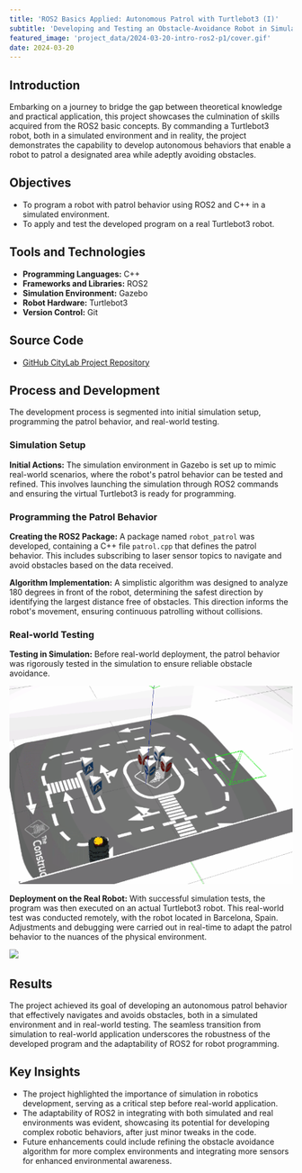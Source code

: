 ```yaml
---
title: 'ROS2 Basics Applied: Autonomous Patrol with Turtlebot3 (I)'
subtitle: 'Developing and Testing an Obstacle-Avoidance Robot in Simulation and Real-World Scenarios'
featured_image: 'project_data/2024-03-20-intro-ros2-p1/cover.gif'
date: 2024-03-20
---
```



## Introduction
Embarking on a journey to bridge the gap between theoretical knowledge and practical application, this project showcases the culmination of skills acquired from the ROS2 basic concepts. By commanding a Turtlebot3 robot, both in a simulated environment and in reality, the project demonstrates the capability to develop autonomous behaviors that enable a robot to patrol a designated area while adeptly avoiding obstacles.

## Objectives
- To program a robot with patrol behavior using ROS2 and C++ in a simulated environment.
- To apply and test the developed program on a real Turtlebot3 robot.

## Tools and Technologies

- **Programming Languages:** C++
- **Frameworks and Libraries:** ROS2
- **Simulation Environment:** Gazebo
- **Robot Hardware:** Turtlebot3
- **Version Control:** Git

## Source Code
- [GitHub CityLab Project Repository](https://github.com/MiguelSolisSegura/citylab_project)

## Process and Development
The development process is segmented into initial simulation setup, programming the patrol behavior, and real-world testing.

### Simulation Setup
**Initial Actions:** The simulation environment in Gazebo is set up to mimic real-world scenarios, where the robot's patrol behavior can be tested and refined. This involves launching the simulation through ROS2 commands and ensuring the virtual Turtlebot3 is ready for programming.

### Programming the Patrol Behavior
**Creating the ROS2 Package:** A package named `robot_patrol` was developed, containing a C++ file `patrol.cpp` that defines the patrol behavior. This includes subscribing to laser sensor topics to navigate and avoid obstacles based on the data received.

**Algorithm Implementation:** A simplistic algorithm was designed to analyze 180 degrees in front of the robot, determining the safest direction by identifying the largest distance free of obstacles. This direction informs the robot's movement, ensuring continuous patrolling without collisions.

### Real-world Testing
**Testing in Simulation:** Before real-world deployment, the patrol behavior was rigorously tested in the simulation to ensure reliable obstacle avoidance.

![](/project_data/2024-03-20-intro-ros2-p1/turtlebot.gif)

**Deployment on the Real Robot:** With successful simulation tests, the program was then executed on an actual Turtlebot3 robot. This real-world test was conducted remotely, with the robot located in Barcelona, Spain. Adjustments and debugging were carried out in real-time to adapt the patrol behavior to the nuances of the physical environment.

![](/project_data/2024-03-20-intro-ros2-p1/turtlebot_cover_low.gif)

## Results
The project achieved its goal of developing an autonomous patrol behavior that effectively navigates and avoids obstacles, both in a simulated environment and in real-world testing. The seamless transition from simulation to real-world application underscores the robustness of the developed program and the adaptability of ROS2 for robot programming.

## Key Insights
- The project highlighted the importance of simulation in robotics development, serving as a critical step before real-world application.
- The adaptability of ROS2 in integrating with both simulated and real environments was evident, showcasing its potential for developing complex robotic behaviors, after just minor tweaks in the code.
- Future enhancements could include refining the obstacle avoidance algorithm for more complex environments and integrating more sensors for enhanced environmental awareness.

